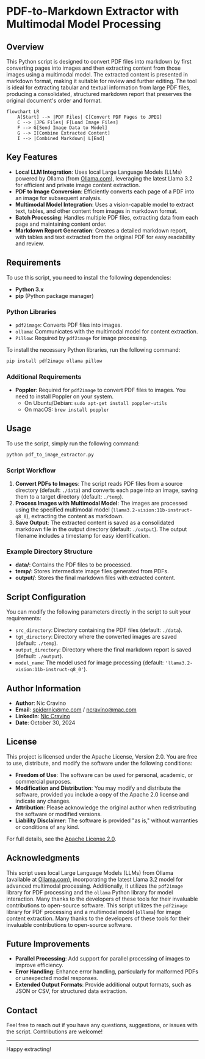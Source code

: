 # PDF-to-Markdown Extractor with Multimodal Model Processing

## Overview
This Python script is designed to convert PDF files into markdown by first converting pages into images and then extracting content from those images using a multimodal model. The extracted content is presented in markdown format, making it suitable for review and further editing. The tool is ideal for extracting tabular and textual information from large PDF files, producing a consolidated, structured markdown report that preserves the original document's order and format.

```mermaid
flowchart LR
    A[Start] --> |PDF Files| C[Convert PDF Pages to JPEG]
    C --> |JPG Files| F[Load Image Files]
    F --> G[Send Image Data to Model]
    G --> I[Combine Extracted Content]
    I --> |Combined Markdown| L[End]
```
## Key Features
- **Local LLM Integration**: Uses local Large Language Models (LLMs) powered by Ollama (from [Ollama.com](https://ollama.com)), leveraging the latest Llama 3.2 for efficient and private image content extraction.
- **PDF to Image Conversion**: Efficiently converts each page of a PDF into an image for subsequent analysis.
- **Multimodal Model Integration**: Uses a vision-capable model to extract text, tables, and other content from images in markdown format.
- **Batch Processing**: Handles multiple PDF files, extracting data from each page and maintaining content order.
- **Markdown Report Generation**: Creates a detailed markdown report, with tables and text extracted from the original PDF for easy readability and review.

## Requirements
To use this script, you need to install the following dependencies:

- **Python 3.x**
- **pip** (Python package manager)

### Python Libraries
- `pdf2image`: Converts PDF files into images.
- `ollama`: Communicates with the multimodal model for content extraction.
- `Pillow`: Required by `pdf2image` for image processing.

To install the necessary Python libraries, run the following command:
```sh
pip install pdf2image ollama pillow
```

### Additional Requirements
- **Poppler**: Required for `pdf2image` to convert PDF files to images. You need to install Poppler on your system.
  - On Ubuntu/Debian: `sudo apt-get install poppler-utils`
  - On macOS: `brew install poppler`

## Usage
To use the script, simply run the following command:

```sh
python pdf_to_image_extractor.py
```

### Script Workflow
1. **Convert PDFs to Images**: The script reads PDF files from a source directory (default: `./data`) and converts each page into an image, saving them to a target directory (default: `./temp`).
2. **Process Images with Multimodal Model**: The images are processed using the specified multimodal model (`llama3.2-vision:11b-instruct-q8_0`), extracting the content as markdown.
3. **Save Output**: The extracted content is saved as a consolidated markdown file in the output directory (default: `./output`). The output filename includes a timestamp for easy identification.

### Example Directory Structure
- **data/**: Contains the PDF files to be processed.
- **temp/**: Stores intermediate image files generated from PDFs.
- **output/**: Stores the final markdown files with extracted content.

## Script Configuration
You can modify the following parameters directly in the script to suit your requirements:
- `src_directory`: Directory containing the PDF files (default: `./data`).
- `tgt_directory`: Directory where the converted images are saved (default: `./temp`).
- `output_directory`: Directory where the final markdown report is saved (default: `./output`).
- `model_name`: The model used for image processing (default: `'llama3.2-vision:11b-instruct-q8_0'`).

## Author Information
- **Author**: Nic Cravino
- **Email**: [spidernic@me.com](mailto:spidernic@me.com) / [ncravino@mac.com](mailto:ncravino@mac.com)
- **LinkedIn**: [Nic Cravino](https://www.linkedin.com/in/nic-cravino)
- **Date**: October 30, 2024

## License
This project is licensed under the Apache License, Version 2.0. You are free to use, distribute, and modify the software under the following conditions:

- **Freedom of Use**: The software can be used for personal, academic, or commercial purposes.
- **Modification and Distribution**: You may modify and distribute the software, provided you include a copy of the Apache 2.0 license and indicate any changes.
- **Attribution**: Please acknowledge the original author when redistributing the software or modified versions.
- **Liability Disclaimer**: The software is provided "as is," without warranties or conditions of any kind.

For full details, see the [Apache License 2.0](https://www.apache.org/licenses/LICENSE-2.0).

## Acknowledgments
This script uses local Large Language Models (LLMs) from Ollama (available at [Ollama.com](https://ollama.com)), incorporating the latest Llama 3.2 model for advanced multimodal processing. Additionally, it utilizes the `pdf2image` library for PDF processing and the `ollama` Python library for model interaction. Many thanks to the developers of these tools for their invaluable contributions to open-source software.
This script utilizes the `pdf2image` library for PDF processing and a multimodal model (`ollama`) for image content extraction. Many thanks to the developers of these tools for their invaluable contributions to open-source software.

## Future Improvements
- **Parallel Processing**: Add support for parallel processing of images to improve efficiency.
- **Error Handling**: Enhance error handling, particularly for malformed PDFs or unexpected model responses.
- **Extended Output Formats**: Provide additional output formats, such as JSON or CSV, for structured data extraction.

## Contact
Feel free to reach out if you have any questions, suggestions, or issues with the script. Contributions are welcome!

---

Happy extracting!

